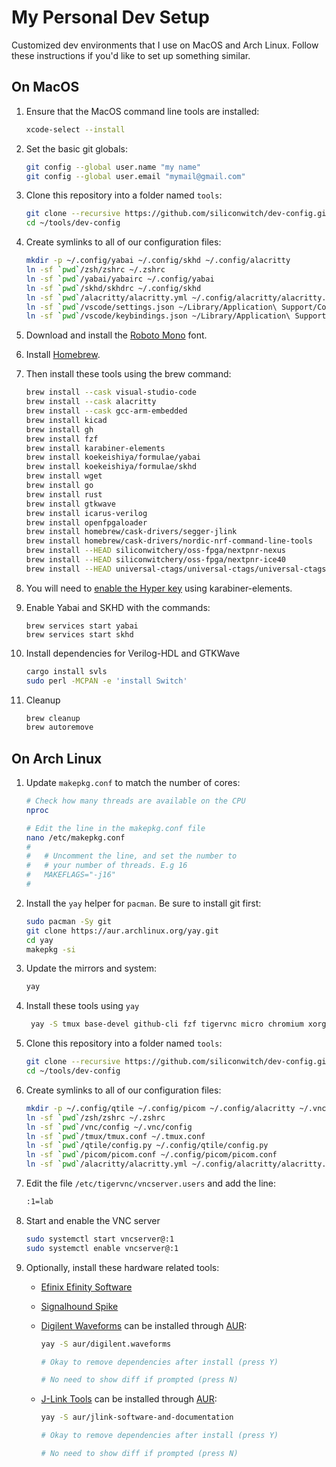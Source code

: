 # My Personal Dev Setup

Customized dev environments that I use on MacOS and Arch Linux. Follow these instructions if you'd like to set up something similar.

## On MacOS

1. Ensure that the MacOS command line tools are installed:

    ```bash
    xcode-select --install
    ```

1. Set the basic git globals:

    ```bash
    git config --global user.name "my name"
    git config --global user.email "mymail@gmail.com"
    ```
1. Clone this repository into a folder named `tools`:

    ```bash
    git clone --recursive https://github.com/siliconwitch/dev-config.git ~/tools/dev-config
    cd ~/tools/dev-config
    ```

1. Create symlinks to all of our configuration files:

    ```bash
    mkdir -p ~/.config/yabai ~/.config/skhd ~/.config/alacritty
    ln -sf `pwd`/zsh/zshrc ~/.zshrc
    ln -sf `pwd`/yabai/yabairc ~/.config/yabai
    ln -sf `pwd`/skhd/skhdrc ~/.config/skhd
    ln -sf `pwd`/alacritty/alacritty.yml ~/.config/alacritty/alacritty.yml
    ln -sf `pwd`/vscode/settings.json ~/Library/Application\ Support/Code/User
    ln -sf `pwd`/vscode/keybindings.json ~/Library/Application\ Support/Code/User
    ```

1. Download and install the [Roboto Mono](https://fonts.google.com/specimen/Roboto+Mono?query=Roboto+mono) font.

1. Install [Homebrew](https://brew.sh).

1. Then install these tools using the brew command:

    ```bash
    brew install --cask visual-studio-code
    brew install --cask alacritty
    brew install --cask gcc-arm-embedded
    brew install kicad
    brew install gh
    brew install fzf
    brew install karabiner-elements
    brew install koekeishiya/formulae/yabai
    brew install koekeishiya/formulae/skhd
    brew install wget
    brew install go
    brew install rust
    brew install gtkwave
    brew install icarus-verilog
    brew install openfpgaloader
    brew install homebrew/cask-drivers/segger-jlink
    brew install homebrew/cask-drivers/nordic-nrf-command-line-tools
    brew install --HEAD siliconwitchery/oss-fpga/nextpnr-nexus
    brew install --HEAD siliconwitchery/oss-fpga/nextpnr-ice40
    brew install --HEAD universal-ctags/universal-ctags/universal-ctags
    ```
    
1. You will need to [enable the Hyper key](https://holmberg.io/hyper-key/) using karabiner-elements.

1. Enable Yabai and SKHD with the commands:

    ```brew
    brew services start yabai
    brew services start skhd
    ```

1. Install dependencies for Verilog-HDL and GTKWave

    ``` bash
    cargo install svls
    sudo perl -MCPAN -e 'install Switch'
    ```

1. Cleanup

    ```bash
    brew cleanup
    brew autoremove
    ```

## On Arch Linux

1. Update `makepkg.conf` to match the number of cores:

    ```bash
    # Check how many threads are available on the CPU
    nproc

    # Edit the line in the makepkg.conf file
    nano /etc/makepkg.conf
    #
    #   # Uncomment the line, and set the number to
    #   # your number of threads. E.g 16
    #   MAKEFLAGS="-j16"
    #
    ```
1. Install the `yay` helper for `pacman`. Be sure to install git first:

    ```bash
    sudo pacman -Sy git
    git clone https://aur.archlinux.org/yay.git
    cd yay
    makepkg -si
    ```

1. Update the mirrors and system:

    ```bash
    yay
    ```

1. Install these tools using `yay`

    ```bash
     yay -S tmux base-devel github-cli fzf tigervnc micro chromium xorg-server xorg-xinit qtile alacritty ttf-roboto-mono picom rofi rofi-calc
    ```

1. Clone this repository into a folder named `tools`:

    ```bash
    git clone --recursive https://github.com/siliconwitch/dev-config.git ~/tools/dev-config
    cd ~/tools/dev-config
    ```

1. Create symlinks to all of our configuration files:

    ```bash
    mkdir -p ~/.config/qtile ~/.config/picom ~/.config/alacritty ~/.vnc 
    ln -sf `pwd`/zsh/zshrc ~/.zshrc
    ln -sf `pwd`/vnc/config ~/.vnc/config
    ln -sf `pwd`/tmux/tmux.conf ~/.tmux.conf
    ln -sf `pwd`/qtile/config.py ~/.config/qtile/config.py
    ln -sf `pwd`/picom/picom.conf ~/.config/picom/picom.conf
    ln -sf `pwd`/alacritty/alacritty.yml ~/.config/alacritty/alacritty.yml
    ```

1. Edit the file `/etc/tigervnc/vncserver.users` and add the line:

	```bash
	:1=lab
	```

1. Start and enable the VNC server

    ```bash
    sudo systemctl start vncserver@:1
    sudo systemctl enable vncserver@:1
    ```

1. Optionally, install these hardware related tools:

    - [Efinix Efinity Software](https://www.efinixinc.com/support/efinity.php)
    - [Signalhound Spike](https://signalhound.com/spike/)
    - [Digilent Waveforms](https://digilent.com/shop/software/digilent-waveforms/download) can be installed through [AUR](https://aur.archlinux.org/packages/digilent.waveforms):

        ```bash
        yay -S aur/digilent.waveforms

        # Okay to remove dependencies after install (press Y)

        # No need to show diff if prompted (press N)
        ```
    
    - [J-Link Tools](https://www.segger.com/downloads/jlink/) can be installed through [AUR](https://aur.archlinux.org/packages/jlink):

        ```bash
        yay -S aur/jlink-software-and-documentation

        # Okay to remove dependencies after install (press Y)

        # No need to show diff if prompted (press N)
        ```
